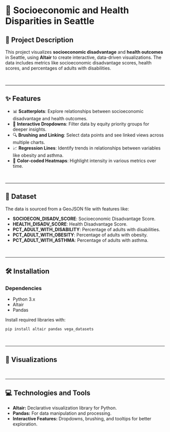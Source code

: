 # 🌟 Socioeconomic and Health Disparities in Seattle

## 📝 **Project Description**

This project visualizes **socioeconomic disadvantage** and **health outcomes** in Seattle, using **Altair** to create interactive, data-driven visualizations. The data includes metrics like socioeconomic disadvantage scores, health scores, and percentages of adults with disabilities.

<br>

---

## ✨ **Features**

- 📊 **Scatterplots**: Explore relationships between socioeconomic disadvantage and health outcomes.
- 🔄 **Interactive Dropdowns**: Filter data by equity priority groups for deeper insights.
- 🔍 **Brushing and Linking**: Select data points and see linked views across multiple charts.
- 📈 **Regression Lines**: Identify trends in relationships between variables like obesity and asthma.
- 🌈 **Color-coded Heatmaps**: Highlight intensity in various metrics over time.

<br>

---

## 📂 **Dataset**

The data is sourced from a GeoJSON file with features like:
- **SOCIOECON_DISADV_SCORE**: Socioeconomic Disadvantage Score.
- **HEALTH_DISADV_SCORE**: Health Disadvantage Score.
- **PCT_ADULT_WITH_DISABILITY**: Percentage of adults with disabilities.
- **PCT_ADULT_WITH_OBESITY**: Percentage of adults with obesity.
- **PCT_ADULT_WITH_ASTHMA**: Percentage of adults with asthma.

<br>

---

## 🛠️ **Installation**

### **Dependencies**
- Python 3.x
- Altair
- Pandas

Install required libraries with:
```bash
pip install altair pandas vega_datasets

```

<br>

---

## 🎨 **Visualizations**


<br>


---

## 💻 **Technologies and Tools**
- **Altair:** Declarative visualization library for Python.
- **Pandas:** For data manipulation and processing.
- **Interactive Features:** Dropdowns, brushing, and tooltips for better exploration.
